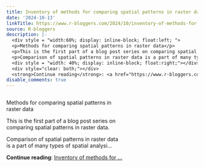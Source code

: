 ```yaml
---
title: Inventory of methods for comparing spatial patterns in raster data
date: '2024-10-13'
linkTitle: https://www.r-bloggers.com/2024/10/inventory-of-methods-for-comparing-spatial-patterns-in-raster-data/
source: R-bloggers
description: |-
  <div style = "width:60%; display: inline-block; float:left; ">
  <p>Methods for comparing spatial patterns in raster data</p>
  <p>This is the first part of a blog post series on comparing spatial patterns in raster data.</p>
  <p>Comparison of spatial patterns in raster data is a part of many types of spatial analysi...</p></div>
  <div style = "width: 40%; display: inline-block; float:right;"></div>
  <div style="clear: both;"></div>
  <strong>Continue reading</strong>: <a href="https://www.r-bloggers.com/2024/10/inventory-of-methods-for-comparing-spatial-patterns-in-raster-data/">Inventory of methods for ...
disable_comments: true
---
```

<div style = "width:60%; display: inline-block; float:left; ">
<p>Methods for comparing spatial patterns in raster data</p>
<p>This is the first part of a blog post series on comparing spatial patterns in raster data.</p>
<p>Comparison of spatial patterns in raster data is a part of many types of spatial analysi...</p></div>
<div style = "width: 40%; display: inline-block; float:right;"></div>
<div style="clear: both;"></div>
<strong>Continue reading</strong>: <a href="https://www.r-bloggers.com/2024/10/inventory-of-methods-for-comparing-spatial-patterns-in-raster-data/">Inventory of methods for ...